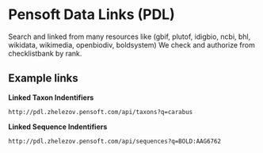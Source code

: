 # Pensoft Data Links (PDL)
Search and linked from many resources like (gbif, plutof, idigbio, ncbi, bhl, wikidata, wikimedia, openbiodiv, boldsystem)
We check and authorize from checklistbank by rank.

## Example links

**Linked Taxon Indentifiers**
```
http://pdl.zhelezov.pensoft.com/api/taxons?q=carabus
```

**Linked Sequence Indentifiers**
```
http://pdl.zhelezov.pensoft.com/api/sequences?q=BOLD:AAG6762
```
